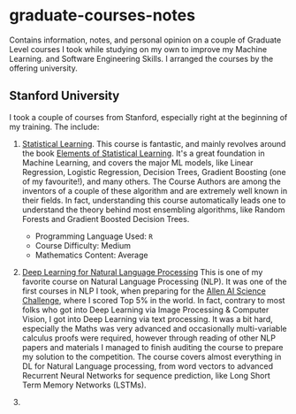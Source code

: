 # graduate-courses-notes
Contains information, notes, and personal opinion on a couple of Graduate Level courses I took while studying on my own to improve my Machine Learning. and Software Engineering Skills.
I arranged the courses by the offering university.
## Stanford University
I took a couple of courses from Stanford, especially right at the beginning of my training. The include:
1. [Statistical Learning](https://lagunita.stanford.edu/courses/HumanitiesScience/StatLearning/Winter2014/courseware/d9820868fd3642f19ee45e273e3dfafa/).
This course is fantastic, and mainly revolves around the book [Elements of Statistical Learning](https://web.stanford.edu/~hastie/Papers/ESLII.pdf). It's a great foundation in Machine Learning, and covers the major ML models, like Linear Regression, Logistic Regression, Decision Trees, Gradient Boosting (one of my favourite!), and many others. The Course Authors are among the inventors of a couple of these algorithm and are extremely well known in their fields. In fact, understanding this course automatically leads one to understand the theory behind most ensembling algorithms, like Random Forests and Gradient Boosted Decision Trees.
	- Programming Language Used: `R`
	- Course Difficulty: Medium
	- Mathematics Content: Average

2. [Deep Learning for Natural Language Processing](http://cs224d.stanford.edu/)
This is one of my favorite course on Natural Language Processing (NLP). It was one of the first courses in NLP I took, when preparing for the [Allen AI Science Challenge](https://www.kaggle.com/c/the-allen-ai-science-challenge), where I scored Top 5% in the world. In fact, contrary to most folks who got into Deep Learning via Image Processing & Computer Vision, I got into Deep Learning via text processing. It was a bit hard, especially the Maths was very advanced and occasionally multi-variable calculus proofs were required, however through reading of other NLP papers and materials I managed to finish auditing the course to prepare my solution to the competition. The course covers almost everything in DL for Natural Language processing, from word vectors to advanced Recurrent Neural Networks for sequence prediction, like Long Short Term Memory Networks (LSTMs).

3. []()
